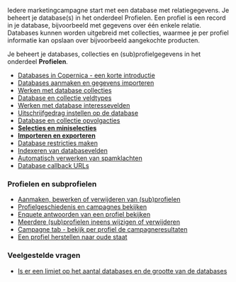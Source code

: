 Iedere marketingcampagne start met een database met relatiegegevens. Je
beheert je database(s) in het onderdeel Profielen. Een profiel is een
record in je database, bijvoorbeeld met gegevens over één enkele
relatie. Databases kunnen worden uitgebreid met collecties, waarmee je
per profiel informatie kan opslaan over bijvoorbeeld aangekochte
producten.

Je beheert je databases, collecties en (sub)profielgegevens in het
onderdeel **Profielen**.

-   [Databases in Copernica - een korte
    introductie](./databases-in-copernica-een-korte-introductie.md)
-   [Databases aanmaken en gegevens
    importeren](./databases-maken-en-gegevens-importeren.md)
-   [Werken met database
    collecties](./werken-met-databasecollecties.md)
-   [Database en collectie
    veldtypes](./database-en-collectie-veldtypes.md)
-   [Werken met database
    interessevelden](./bewaren-van-interesses-in-database-interessevelden.md)
-   [Uitschrijfgedrag instellen op de
    database](./uitschrijfgedrag-instellen-op-database-of-collectie.md)
-   [Database en collectie
    opvolgacties](./opvolgacties-voor-databases-en-collecties.md)
-   **[Selecties en
    miniselecties](./selecties-en-miniselecties.md)**
-   [**Importeren en
    exporteren**](./importeren-en-exporteren.md)
-   [Database restricties
    maken](./databaserestricties-maken.md)
-   [Indexeren van
    databasevelden](./indexeren-van-databasevelden.md)
-   [Automatisch verwerken van
    spamklachten](./automatisch-verwerken-van-spamklachten.md)
-   [](./is-er-een-limiet-op-het-aantal-databases-en-de-grootte-van-de-databases.md)
    [Database callback
    URLs](./database-callback-urls.md)

### Profielen en subprofielen

-   [Aanmaken, bewerken of verwijderen van
    (sub)profielen](./aanmaken-bewerken-of-verwijderen-van-subprofielen.md)
-   [Profielgeschiedenis en campagnes
    bekijken](./profielgeschiedenis-en-campagnes-bekijken.md)
-   [Enquete antwoorden van een profiel
    bekijken](./enquete-antwoorden-van-een-profiel-opzoeken.md)
-   [Meerdere (sub)profielen ineens wijzigen of
    verwijderen](./meerdere-subprofielen-ineens-wijzigen-of-verwijderen.md)
-   [Campagne tab - bekijk per profiel de
    campagneresultaten](./campagne-tab-bekijk-per-profiel-de-campagneresultaten.md)
-   [Een profiel herstellen naar oude
    staat](./een-profiel-herstellen-naar-oude-staat.md)

### Veelgestelde vragen

-   [Is er een limiet op het aantal databases en de grootte van de
    databases](./is-er-een-limiet-op-het-aantal-databases-en-de-grootte-van-de-databases.md)


